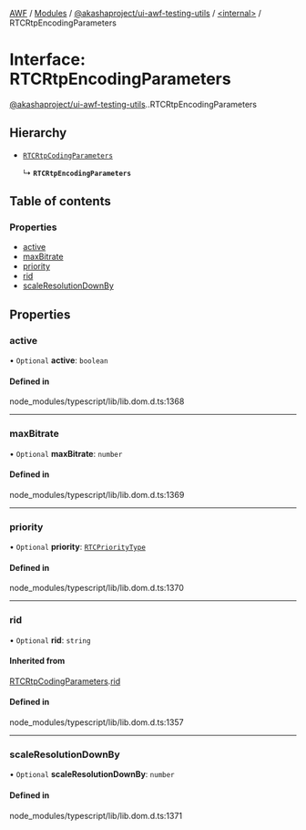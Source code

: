[AWF](../README.md) / [Modules](../modules.md) / [@akashaproject/ui-awf-testing-utils](../modules/akashaproject_ui_awf_testing_utils.md) / [<internal\>](../modules/akashaproject_ui_awf_testing_utils._internal_.md) / RTCRtpEncodingParameters

# Interface: RTCRtpEncodingParameters

[@akashaproject/ui-awf-testing-utils](../modules/akashaproject_ui_awf_testing_utils.md).[<internal>](../modules/akashaproject_ui_awf_testing_utils._internal_.md).RTCRtpEncodingParameters

## Hierarchy

- [`RTCRtpCodingParameters`](akashaproject_ui_awf_testing_utils._internal_.RTCRtpCodingParameters.md)

  ↳ **`RTCRtpEncodingParameters`**

## Table of contents

### Properties

- [active](akashaproject_ui_awf_testing_utils._internal_.RTCRtpEncodingParameters.md#active)
- [maxBitrate](akashaproject_ui_awf_testing_utils._internal_.RTCRtpEncodingParameters.md#maxbitrate)
- [priority](akashaproject_ui_awf_testing_utils._internal_.RTCRtpEncodingParameters.md#priority)
- [rid](akashaproject_ui_awf_testing_utils._internal_.RTCRtpEncodingParameters.md#rid)
- [scaleResolutionDownBy](akashaproject_ui_awf_testing_utils._internal_.RTCRtpEncodingParameters.md#scaleresolutiondownby)

## Properties

### active

• `Optional` **active**: `boolean`

#### Defined in

node_modules/typescript/lib/lib.dom.d.ts:1368

___

### maxBitrate

• `Optional` **maxBitrate**: `number`

#### Defined in

node_modules/typescript/lib/lib.dom.d.ts:1369

___

### priority

• `Optional` **priority**: [`RTCPriorityType`](../modules/akashaproject_ui_awf_testing_utils._internal_.md#rtcprioritytype)

#### Defined in

node_modules/typescript/lib/lib.dom.d.ts:1370

___

### rid

• `Optional` **rid**: `string`

#### Inherited from

[RTCRtpCodingParameters](akashaproject_ui_awf_testing_utils._internal_.RTCRtpCodingParameters.md).[rid](akashaproject_ui_awf_testing_utils._internal_.RTCRtpCodingParameters.md#rid)

#### Defined in

node_modules/typescript/lib/lib.dom.d.ts:1357

___

### scaleResolutionDownBy

• `Optional` **scaleResolutionDownBy**: `number`

#### Defined in

node_modules/typescript/lib/lib.dom.d.ts:1371
